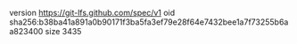 version https://git-lfs.github.com/spec/v1
oid sha256:b38ba41a891a0b90171f3ba5fa3ef79e28f64e7432bee1a7f73255b6aa823400
size 3435
